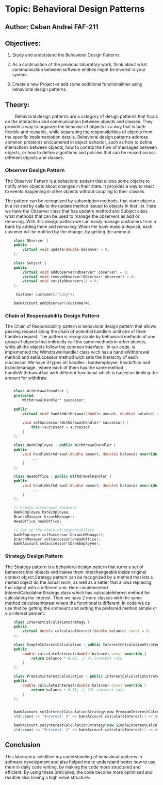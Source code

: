 # Topic: Behavioral Design Patterns 

## Author: Ceban Andrei FAF-211

## Objectives:

1. Study and understand the Behavioral Design Patterns.

2. As a continuation of the previous laboratory work, think about what communication between software entities might be involed in your system.

3. Create a new Project or add some additional functionalities using behavioral design patterns.

## Theory:

&ensp; &ensp;   Behavioral design patterns are a category of design patterns that focus on the interaction and communication between objects and classes. They provide a way to organize the behavior of objects in a way that is both flexible and reusable, while separating the responsibilities of objects from the specific implementation details. Behavioral design patterns address common problems encountered in object behavior, such as how to define interactions between objects, how to control the flow of messages between objects, or how to define algorithms and policies that can be reused across different objects and classes.


### Observer Design Pattern

The Observer Pattern is a behavioral pattern that allows some objects to notify other objects about changes in their state. It provides a way to react to events happening in other objects without coupling to their classes.

The pattern can be recognized by subscription methods, that store objects in a list and by calls to the update method issued to objects in that list. Here we have the Observer class that has updatre method and Subject class what methods that can be used to manage the observers as add or removing.
With this design pattern we can easily manage customers from a bank by adding them and removing. When the bank make a deposit, each cusomer will be notified by the change, by getting the ammout.
```c++
    class Observer {
    public:
        virtual void update(double balance) = 0;
    };
    
    class Subject {
    public:
        virtual void addObserver(Observer* observer) = 0;
        virtual void removeObserver(Observer* observer) = 0;
        virtual void notifyObservers() = 0;
    };

     Customer customer1("Jony");

    bankAccount.addObserver(&customer4);

```   


### Chain of Responsability Design Pattern

The Chain of Responsability pattern is behavioral design pattern that allows passing request along the chain of potential handlers until one of them handles request.  The pattern is recognizable by behavioral methods of one group of objects that indirectly call the same methods in other objects, while all the objects follow the common interface .
In our code, is implemented the WithdrawalHandler class wich has a handleWithdrawal method and setSuccessor method wich sets the hierarchy of each successor. We have 3 types oh handles : bankemployee, headoffice and branchmanage , where each of them has the same method handleWithdrawal but with different functional which is based on limiting the amount for withdraw.

```c++

    class WithdrawalHandler {
    protected:
        WithdrawalHandler* successor;
    
    public:
        virtual void handleWithdrawal(double amount, double& balance) = 0;
    
        void setSuccessor(WithdrawalHandler* successor) {
            this->successor = successor;
        }
    };

    class BankEmployee : public WithdrawalHandler {
    public:
        void handleWithdrawal(double amount, double& balance) override {
            ...
        }
    };

    class HeadOffice : public WithdrawalHandler {
    public:
        void handleWithdrawal(double amount, double& balance) override {
            ...
        }
    };

    // Create withdrawal handlers
    BankEmployee bankEmployee;
    BranchManager branchManager;
    HeadOffice headOffice;

    // Set up the chain of responsibility
    bankEmployee.setSuccessor(&branchManager);
    branchManager.setSuccessor(&headOffice);
    bankAccount.setSuccessor(&bankEmployee);

```

### Strategy Design Pattern

The Strategy pattern is a behavioral design pattern that turns a set of behaviors into objects and makes them interchangeable inside original context object.Strategy pattern can be recognized by a method that lets a nested object do the actual work, as well as a setter that allows replacing that object with a different one.
Here i implemented InterestCalculationStrategy class which has calculateInterest method for calculating the interest. Then we have 2 more classes with the same method calculateInterest where the functional is different. In code we ca use that by getting the ammount and setting the preferred method simple or vip interest percent.

```c++
    class InterestCalculationStrategy {
    public:
        virtual double calculateInterest(double balance) const = 0;
    };
    
    class SimpleInterestCalculation : public InterestCalculationStrategy {
    public:
        double calculateInterest(double balance) const override {
            return balance * 0.02; // 2% interest rate
        }
    };
    
    class PremiumInterestCalculation : public InterestCalculationStrategy {
    public:
        double calculateInterest(double balance) const override {
            return balance * 0.15; // 15% interest rate
        }
    };


    bankAccount.setInterestCalculationStrategy(new PremiumInterestCalculation);
    std::cout << "Interest: $" << bankAccount.calculateInterest() << std::endl;

    bankAccount.setInterestCalculationStrategy(new SimpleInterestCalculation);
    std::cout << "Interest: $" << bankAccount.calculateInterest() << std::endl;
```


## Conclusion

This laboratory solidified my understanding of behavioral patterns in software development and also helped me to understand better how to use them in daily code writing, by making the code more structured and efficient. By using these principles, the code become more optimized and readble also having a high value structure.  
